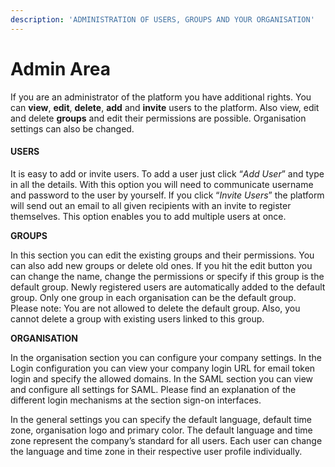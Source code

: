```yaml
---
description: 'ADMINISTRATION OF USERS, GROUPS AND YOUR ORGANISATION'
---
```


# Admin Area

If you are an administrator of the platform you have additional rights. You can **view**, **edit**, **delete**, **add** and **invite** users to the platform. Also view, edit and delete **groups** and edit their permissions are possible. Organisation settings can also be changed. 

#### USERS 

It is easy to add or invite users. To add a user just click “_Add User_” and type in all the details. With this option you will need to communicate username and password to the user by yourself. If you click “_Invite Users_” the platform will send out an email to all given recipients with an invite to register themselves. This option enables you to add multiple users at once. 

**GROUPS**

In this section you can edit the existing groups and their permissions. You can also add new groups or delete old ones. If you hit the edit button you can change the name, change the permissions or specify if this group is the default group. Newly registered users are automatically added to the default group. Only one group in each organisation can be the default group. Please note: You are not allowed to delete the default group. Also, you cannot delete a group with existing users linked to this group. 

**ORGANISATION**

In the organisation section you can configure your company settings. In the Login configuration you can view your company login URL for email token login and specify the allowed domains. In the SAML section you can view and configure all settings for SAML. Please find an explanation of the different login mechanisms at the section sign-on interfaces. 

In the general settings you can specify the default language, default time zone, organisation logo and primary color. The default language and time zone represent the company’s standard for all users. Each user can change the language and time zone in their respective user profile individually.

